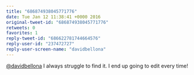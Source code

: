 ```yaml
---
title: "686874938045771776"
date: Tue Jan 12 11:38:41 +0000 2016
original-tweet-id: "686874938045771776"
retweets: 0
favorites: 1
reply-tweet-id: "686622781744664576"
reply-user-id: "237472727"
reply-user-screen-name: "davidbellona"
---
```

<a href="https://twitter.com/davidbellona">@davidbellona</a> I always struggle to find it. I end up going to edit every time!
